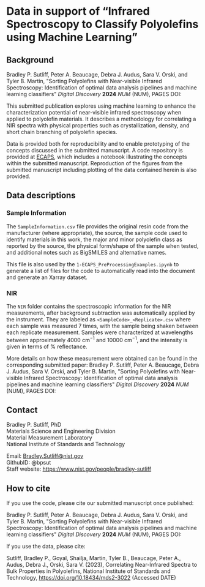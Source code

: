 # Data in support of “Infrared Spectroscopy to Classify Polyolefins using Machine Learning”

## Background

Bradley P. Sutliff, Peter A. Beaucage, Debra J. Audus, Sara V. Orski, and Tyler B. Martin, "Sorting Polyolefins with Near-visible Infrared Spectroscopy: Identification of optimal data analysis pipelines and machine learning classifiers"  *Digital Discovery* **2024** *NUM* (NUM), PAGES DOI:

This submitted publication explores using machine learning to enhance the characterization potential of near-visible infrared spectroscopy when applied to polyolefin materials. It describes a methodology for correlating a NIR spectra with physical properties such as crystallization, density, and short chain branching of polyolefin species.

Data is provided both for reproducibility and to enable prototyping of the concepts discussed in the submitted manuscript. A code repository is provided at [ECAPS](https://github.com/usnistgov/ecaps), which includes a notebook illustrating the concepts within the submitted manuscript. Reproduction of the figures from the submitted manuscript including plotting of the data contained herein is also provided.

## Data descriptions

### Sample Information
The `SampleInformation.csv` file provides the original resin code from the manufacturer (where appropriate), the source, the sample code used to identify materials in this work, the major and minor polyolefin class as reported by the source, the physical form/shape of the sample when tested, and additional notes such as BigSMILES and alternative names.

This file is also used by the `1-ECAPS_PreProcessingExamples.ipynb` to generate a list of files for the code to automatically read into the document and generate an Xarray dataset.

### NIR
The `NIR` folder contains the spectroscopic information for the NIR measurements, after background subtraction was automatically applied by the instrument. They are labeled as `<SampleCode>_<Replicate>.csv` where each sample was measured 7 times, with the sample being shaken between each replicate measurement. Samples were characterized at wavelengths between approximately 4000 cm$^{-1}$ and 10000 cm$^{-1}$, and the intensity is given in terms of % reflectance. 

More details on how these measurement were obtained can be found in the corresponding submitted paper:
Bradley P. Sutliff, Peter A. Beaucage, Debra J. Audus, Sara V. Orski, and Tyler B. Martin, "Sorting Polyolefins with Near-visible Infrared Spectroscopy: Identification of optimal data analysis pipelines and machine learning classifiers"  *Digital Discovery* **2024** *NUM* (NUM), PAGES DOI:

## Contact

Bradley P. Sutliff, PhD  
Materials Science and Engineering Division  
Material Measurement Laboratory  
National Institute of Standards and Technology  

Email: Bradley.Sutliff@nist.gov  
GithubID: @bpsut  
Staff website: https://www.nist.gov/people/bradley-sutliff  

## How to cite

If you use the code, please cite our submitted manuscript once published:

Bradley P. Sutliff, Peter A. Beaucage, Debra J. Audus, Sara V. Orski, and Tyler B. Martin, "Sorting Polyolefins with Near-visible Infrared Spectroscopy: Identification of optimal data analysis pipelines and machine learning classifiers"  *Digital Discovery* **2024** *NUM* (NUM), PAGES DOI:

If you use the data, please cite:

Sutliff, Bradley P., Goyal, Shailja, Martin, Tyler B., Beaucage, Peter A., Audus, Debra J., Orski, Sara V. (2023), Correlating Near-Infrared Spectra to Bulk Properties in Polyolefins, National Institute of Standards and Technology, https://doi.org/10.18434/mds2-3022 (Accessed DATE)
